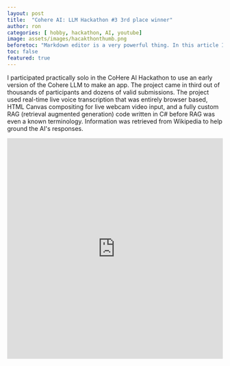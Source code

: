 ```yaml
---
layout: post
title:  "Cohere AI: LLM Hackathon #3 3rd place winner"
author: ron
categories: [ hobby, hackathon, AI, youtube]
image: assets/images/hacakthonthumb.png
beforetoc: "Markdown editor is a very powerful thing. In this article I'm going to show you what you can actually do with it, some tricks and tips while editing your post."
toc: false
featured: true
---
```


I participated practically solo in the CoHere AI Hackathon to use an early version of the Cohere LLM to make an app. The project came in third out of thousands of participants and dozens of valid submissions. The project used real-time live voice transcription that was entirely browser based, HTML Canvas compositing for live webcam video input, and a fully custom RAG (retrieval augmented generation) code written in C# before RAG was even a known terminology. Information was retrieved from Wikipedia to help ground the AI's responses.

<p><iframe style="width:100%;" height="515" src="https://www.youtube.com/embed/8DcO6GYUF_0?si=T1IR99vX1GIRZZ0i" frameborder="0" allowfullscreen></iframe></p>